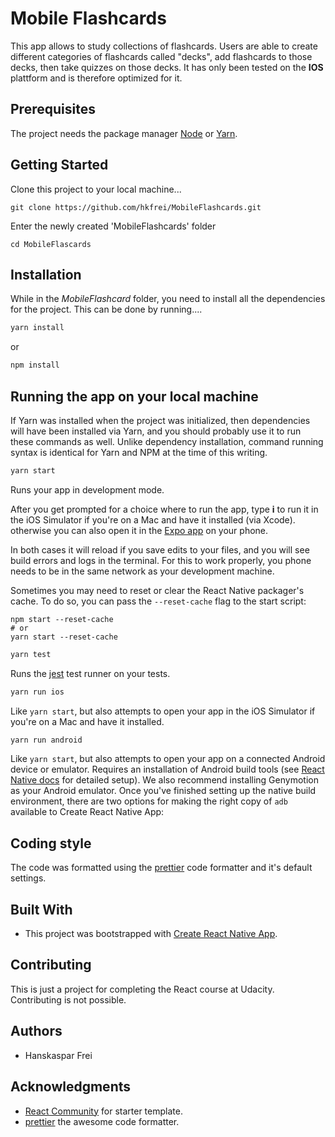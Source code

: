 # Mobile Flashcards

This app allows to study collections of flashcards. Users are able to create different categories of flashcards called "decks", add flashcards to those decks, then take quizzes on those decks. It has only been tested on the **IOS** plattform and is therefore optimized for it.

## Prerequisites

The project needs the package manager [Node](https://nodejs.org/en/) or [Yarn](https://yarnpkg.com/).

## Getting Started

Clone this project to your local machine...

```
git clone https://github.com/hkfrei/MobileFlashcards.git
```

Enter the newly created 'MobileFlashcards' folder

```
cd MobileFlascards
```

## Installation

While in the _MobileFlashcard_ folder, you need to install all the dependencies for the project.
This can be done by running....

```zsh
yarn install
```

or

```zsh
npm install
```

## Running the app on your local machine

If Yarn was installed when the project was initialized, then dependencies will have been installed via Yarn, and you should probably use it to run these commands as well. Unlike dependency installation, command running syntax is identical for Yarn and NPM at the time of this writing.

```zsh
yarn start
```

Runs your app in development mode.

After you get prompted for a choice where to run the app, type **i** to run it in the iOS Simulator if you're on a Mac and have it installed (via Xcode).
otherwise you can also open it in the [Expo app](https://expo.io) on your phone.

In both cases it will reload if you save edits to your files, and you will see build errors and logs in the terminal. For this to work properly, you phone needs to be in the same network as your development machine.

Sometimes you may need to reset or clear the React Native packager's cache. To do so, you can pass the `--reset-cache` flag to the start script:

```
npm start --reset-cache
# or
yarn start --reset-cache
```

```zsh
yarn test
```

Runs the [jest](https://github.com/facebook/jest) test runner on your tests.

```zsh
yarn run ios
```

Like `yarn start`, but also attempts to open your app in the iOS Simulator if you're on a Mac and have it installed.

```zsh
yarn run android
```

Like `yarn start`, but also attempts to open your app on a connected Android device or emulator. Requires an installation of Android build tools (see [React Native docs](https://facebook.github.io/react-native/docs/getting-started.html) for detailed setup). We also recommend installing Genymotion as your Android emulator. Once you've finished setting up the native build environment, there are two options for making the right copy of `adb` available to Create React Native App:

## Coding style

The code was formatted using the [prettier](https://prettier.io/) code formatter and it's default settings.

## Built With

* This project was bootstrapped with [Create React Native App](https://github.com/react-community/create-react-native-app).

## Contributing

This is just a project for completing the React course at Udacity. Contributing is not possible.

## Authors

* Hanskaspar Frei

## Acknowledgments

* [React Community](https://github.com/react-community/create-react-native-app) for starter template.
* [prettier](https://prettier.io/) the awesome code formatter.
